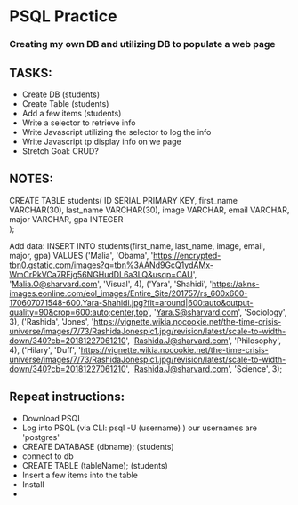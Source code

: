 # PSQL Practice
### Creating my own DB and utilizing DB to populate a web page

## TASKS:
* Create DB (students)
* Create Table (students)
* Add a few items (students)
* Write a selector to retrieve info
* Write Javascript utilizing the selector to log the info
* Write Javascript tp display info on we page
* Stretch Goal: CRUD?

## NOTES:
CREATE TABLE students(
    ID SERIAL PRIMARY KEY,
    first_name VARCHAR(30),
    last_name VARCHAR(30),
    image VARCHAR,
    email VARCHAR,
    major VARCHAR,
    gpa INTEGER   
);

Add data: 
INSERT INTO 
    students(first_name, last_name, image, email, major, gpa)
VALUES
    ('Malia', 'Obama', 'https://encrypted-tbn0.gstatic.com/images?q=tbn%3AANd9GcQ1ydAMx-WmCrPkVCa7RFjg56NGHudDL6a3LQ&usqp=CAU', 'Malia.O@sharvard.com', 'Visual', 4),
    ('Yara', 'Shahidi', 'https://akns-images.eonline.com/eol_images/Entire_Site/201757/rs_600x600-170607071548-600.Yara-Shahidi.jpg?fit=around|600:auto&output-quality=90&crop=600:auto;center,top', 'Yara.S@sharvard.com', 'Sociology', 3),
    ('Rashida', 'Jones', 'https://vignette.wikia.nocookie.net/the-time-crisis-universe/images/7/73/RashidaJonespic1.jpg/revision/latest/scale-to-width-down/340?cb=20181227061210', 'Rashida.J@sharvard.com', 'Philosophy', 4),
    ('Hilary', 'Duff', 'https://vignette.wikia.nocookie.net/the-time-crisis-universe/images/7/73/RashidaJonespic1.jpg/revision/latest/scale-to-width-down/340?cb=20181227061210', 'Rashida.J@sharvard.com', 'Science', 3);




## Repeat instructions:
* Download PSQL
* Log into PSQL (via CLI: psql -U (username) ) our usernames are 'postgres'
* CREATE DATABASE (dbname); (students)
* connect to db
* CREATE TABLE (tableName); (students)
* Insert a few items into the table
* Install 
*
